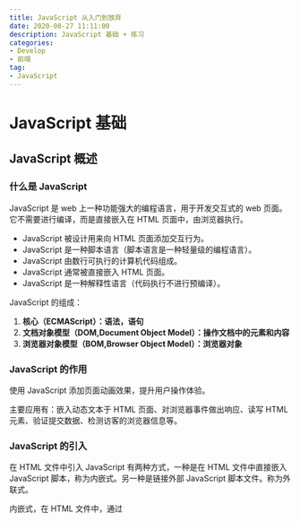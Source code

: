 ```yaml
---
title: JavaScript 从入门到放弃
date: 2020-08-27 11:11:00
description: JavaScript 基础 + 练习
categories:
- Develop
- 前端
tag: 
- JavaScript
---
```


# JavaScript 基础

## JavaScript 概述

### 什么是 JavaScript 

JavaScript 是 web 上一种功能强大的编程语言，用于开发交互式的 web 页面。它不需要进行编译，而是直接嵌入在 HTML 页面中，由浏览器执行。

- JavaScript 被设计用来向 HTML 页面添加交互行为。
- JavaScript 是一种脚本语言（脚本语言是一种轻量级的编程语言）。
- JavaScript 由数行可执行的计算机代码组成。
- JavaScript 通常被直接嵌入 HTML 页面。
- JavaScript 是一种解释性语言（代码执行不进行预编译）。

JavaScript 的组成：

1. **核心（ECMAScript）：语法，语句**
2. **文档对象模型（DOM,Document Object Model）：操作文档中的元素和内容**
3. **浏览器对象模型（BOM,Browser Object Model）：浏览器对象**

### JavaScript 的作用

使用 JavaScript 添加页面动画效果，提升用户操作体验。

主要应用有：嵌入动态文本于 HTML 页面、对浏览器事件做出响应、读写 HTML 元素、验证提交数据、检测访客的浏览器信息等。

### JavaScript 的引入

在 HTML 文件中引入 JavaScript 有两种方式，一种是在 HTML 文件中直接嵌入 JavaScript 脚本，称为内嵌式。另一种是链接外部 JavaScript 脚本文件。称为外联式。

内嵌式，在 HTML 文件中，通过<script>标签引入

```javascript
<script type="text/javascript">
	//js代码
</script>
```

外联式，在 HEML 文件中，通过<script src="">标签引入.js文件

```javascript
<script src="xxx.js" type="text/javascript" charset="utf-8"></script>
```

## 基本语法

### 变量

在使用 JavaScript 时，需要遵循以下命名规范：

- 必须以字母或下划线开头，中间可以是数字、字符和下划线
- 变量名不能包含空格等符号
- 不能使用 JavaScript 关键字作为变量名，如：function
- JavaScript 严格区分大小写

```javascript
// 遍历的声明
var 变量名;	// JavaScript 变量可以不声明，直接使用。默认值：undefined
// 变量的赋值
var 变量名 = 值;	// JavaScript 变量是弱类型，即同一个变量可以存放不同类型的数据
```

## BOM(Browser Object Mode)

### **Browser对象**

- DOM Window
- DOM Navigator
- DOM Screen
- DOM History
- DOM Location

#### Window 对象

方法：定时器

| 函数名          | 描述                                             |
| --------------- | ------------------------------------------------ |
| setInterval()   | 按照指定的周期（以毫秒计）来调用函数或计算表达式 |
| clearInterval() | 取消由 setInterval() 设置的 timeout              |
| setTimeOut()    | 在指定的毫秒数后调用函数或计算表达式             |
| clearTimeOut()  | 取消由 setTimeOut() 方法设置的 timeout           |

方法：消息框

| 函数名    | 描述                                                         |
| --------- | ------------------------------------------------------------ |
| alert()   | 显示带有一段消息和一个确认按钮的警告框![alert](https://myfoolish.github.io/picture/Develop/JavaScript/alert.png) |
| confirm() | 显示带有一段消息以及确认按钮和取消按钮的确认框![confirm](https://myfoolish.github.io/picture/Develop/JavaScript/confirm.png)确认框：确认返回 true 取消返回false |
| prompt()  | 显示可提示用户输入的提示框![prompt](https://myfoolish.github.io/picture/Develop/JavaScript/prompt.png)点击确定获取用户输入数据 |



#### Location 对象

# JavaScript 高级